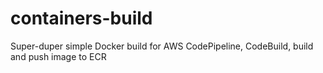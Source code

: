# containers-build

Super-duper simple Docker build for AWS CodePipeline, CodeBuild, build and push image to ECR